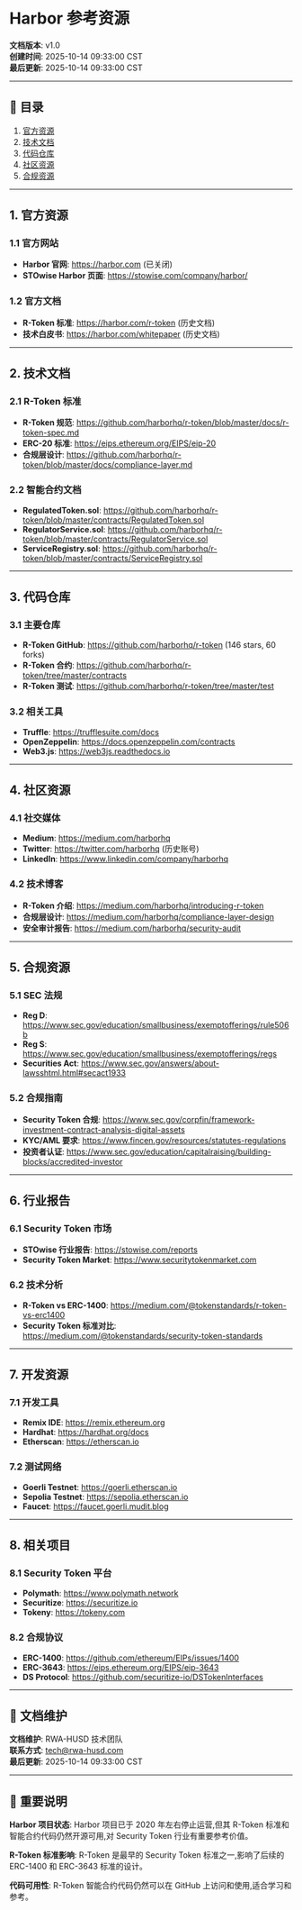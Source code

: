 # Harbor 参考资源

**文档版本**: v1.0  
**创建时间**: 2025-10-14 09:33:00 CST  
**最后更新**: 2025-10-14 09:33:00 CST

---

## 📑 目录

1. [官方资源](#1-官方资源)
2. [技术文档](#2-技术文档)
3. [代码仓库](#3-代码仓库)
4. [社区资源](#4-社区资源)
5. [合规资源](#5-合规资源)

---

## 1. 官方资源

### 1.1 官方网站
- **Harbor 官网**: https://harbor.com (已关闭)
- **STOwise Harbor 页面**: https://stowise.com/company/harbor/

### 1.2 官方文档
- **R-Token 标准**: https://harbor.com/r-token (历史文档)
- **技术白皮书**: https://harbor.com/whitepaper (历史文档)

---

## 2. 技术文档

### 2.1 R-Token 标准
- **R-Token 规范**: https://github.com/harborhq/r-token/blob/master/docs/r-token-spec.md
- **ERC-20 标准**: https://eips.ethereum.org/EIPS/eip-20
- **合规层设计**: https://github.com/harborhq/r-token/blob/master/docs/compliance-layer.md

### 2.2 智能合约文档
- **RegulatedToken.sol**: https://github.com/harborhq/r-token/blob/master/contracts/RegulatedToken.sol
- **RegulatorService.sol**: https://github.com/harborhq/r-token/blob/master/contracts/RegulatorService.sol
- **ServiceRegistry.sol**: https://github.com/harborhq/r-token/blob/master/contracts/ServiceRegistry.sol

---

## 3. 代码仓库

### 3.1 主要仓库
- **R-Token GitHub**: https://github.com/harborhq/r-token (146 stars, 60 forks)
- **R-Token 合约**: https://github.com/harborhq/r-token/tree/master/contracts
- **R-Token 测试**: https://github.com/harborhq/r-token/tree/master/test

### 3.2 相关工具
- **Truffle**: https://trufflesuite.com/docs
- **OpenZeppelin**: https://docs.openzeppelin.com/contracts
- **Web3.js**: https://web3js.readthedocs.io

---

## 4. 社区资源

### 4.1 社交媒体
- **Medium**: https://medium.com/harborhq
- **Twitter**: https://twitter.com/harborhq (历史账号)
- **LinkedIn**: https://www.linkedin.com/company/harborhq

### 4.2 技术博客
- **R-Token 介绍**: https://medium.com/harborhq/introducing-r-token
- **合规层设计**: https://medium.com/harborhq/compliance-layer-design
- **安全审计报告**: https://medium.com/harborhq/security-audit

---

## 5. 合规资源

### 5.1 SEC 法规
- **Reg D**: https://www.sec.gov/education/smallbusiness/exemptofferings/rule506b
- **Reg S**: https://www.sec.gov/education/smallbusiness/exemptofferings/regs
- **Securities Act**: https://www.sec.gov/answers/about-lawsshtml.html#secact1933

### 5.2 合规指南
- **Security Token 合规**: https://www.sec.gov/corpfin/framework-investment-contract-analysis-digital-assets
- **KYC/AML 要求**: https://www.fincen.gov/resources/statutes-regulations
- **投资者认证**: https://www.sec.gov/education/capitalraising/building-blocks/accredited-investor

---

## 6. 行业报告

### 6.1 Security Token 市场
- **STOwise 行业报告**: https://stowise.com/reports
- **Security Token Market**: https://www.securitytokenmarket.com

### 6.2 技术分析
- **R-Token vs ERC-1400**: https://medium.com/@tokenstandards/r-token-vs-erc1400
- **Security Token 标准对比**: https://medium.com/@tokenstandards/security-token-standards

---

## 7. 开发资源

### 7.1 开发工具
- **Remix IDE**: https://remix.ethereum.org
- **Hardhat**: https://hardhat.org/docs
- **Etherscan**: https://etherscan.io

### 7.2 测试网络
- **Goerli Testnet**: https://goerli.etherscan.io
- **Sepolia Testnet**: https://sepolia.etherscan.io
- **Faucet**: https://faucet.goerli.mudit.blog

---

## 8. 相关项目

### 8.1 Security Token 平台
- **Polymath**: https://www.polymath.network
- **Securitize**: https://securitize.io
- **Tokeny**: https://tokeny.com

### 8.2 合规协议
- **ERC-1400**: https://github.com/ethereum/EIPs/issues/1400
- **ERC-3643**: https://eips.ethereum.org/EIPS/eip-3643
- **DS Protocol**: https://github.com/securitize-io/DSTokenInterfaces

---

## 📝 文档维护

**文档维护**: RWA-HUSD 技术团队  
**联系方式**: tech@rwa-husd.com  
**最后更新**: 2025-10-14 09:33:00 CST

---

## 📌 重要说明

**Harbor 项目状态**: Harbor 项目已于 2020 年左右停止运营,但其 R-Token 标准和智能合约代码仍然开源可用,对 Security Token 行业有重要参考价值。

**R-Token 标准影响**: R-Token 是最早的 Security Token 标准之一,影响了后续的 ERC-1400 和 ERC-3643 标准的设计。

**代码可用性**: R-Token 智能合约代码仍然可以在 GitHub 上访问和使用,适合学习和参考。

